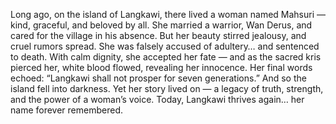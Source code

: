 Long ago, on the island of Langkawi, there lived a woman named Mahsuri — kind, graceful, and beloved by all.
She married a warrior, Wan Derus, and cared for the village in his absence.
But her beauty stirred jealousy, and cruel rumors spread.
She was falsely accused of adultery… and sentenced to death.
With calm dignity, she accepted her fate — and as the sacred kris pierced her, white blood flowed, revealing her innocence.
Her final words echoed: “Langkawi shall not prosper for seven generations.”
And so the island fell into darkness.
Yet her story lived on — a legacy of truth, strength, and the power of a woman’s voice.
Today, Langkawi thrives again… her name forever remembered.
